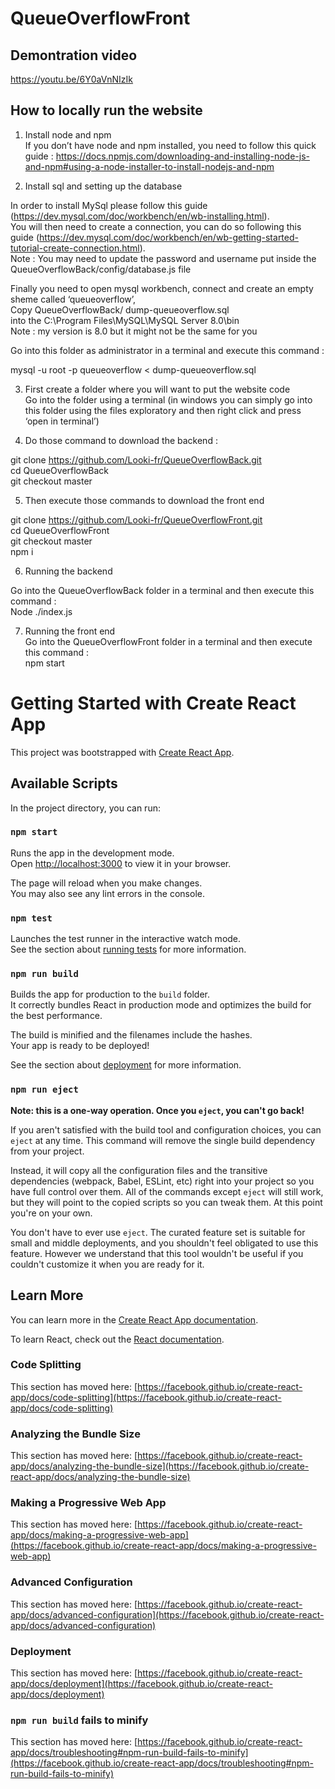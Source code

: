 # QueueOverflowFront

## Demontration video 
https://youtu.be/6Y0aVnNIzIk

## How to locally run the website 

1) Install node and npm \
If you don’t have node and npm installed, you need to follow this quick guide : https://docs.npmjs.com/downloading-and-installing-node-js-and-npm#using-a-node-installer-to-install-nodejs-and-npm 

2) Install sql and setting up the database 
   
  In order to install MySql please follow this guide (https://dev.mysql.com/doc/workbench/en/wb-installing.html). \
  You will then need to create a connection, you can do so following this guide (https://dev.mysql.com/doc/workbench/en/wb-getting-started-tutorial-create-connection.html). \
  Note : You may need to update the password and username put inside the QueueOverflowBack/config/database.js file 

  Finally you need to open mysql workbench, connect and create an empty sheme called ‘queueoverflow’, \
  Copy QueueOverflowBack/ dump-queueoverflow.sql  \
  into the C:\Program Files\MySQL\MySQL Server 8.0\bin \
  Note : my version is 8.0 but it might not be the same for you 

  Go into this folder as administrator in a terminal and execute this command :  

  mysql -u root -p queueoverflow  < dump-queueoverflow.sql 
  
3) First create a folder where you will want to put the website code \
Go into the folder using a terminal (in windows you can simply go into this folder using the files exploratory and then right click and press ‘open in terminal’) 

4) Do those command to download the backend :  

git clone https://github.com/Looki-fr/QueueOverflowBack.git \
cd QueueOverflowBack \
git checkout master 

5) Then execute those commands to download the front end 

git clone https://github.com/Looki-fr/QueueOverflowFront.git \
cd QueueOverflowFront\
git checkout master\
npm i

6) Running the backend 

Go into the QueueOverflowBack folder in a terminal and then execute this command :  \
Node ./index.js 

7) Running the front end \
Go into the QueueOverflowFront folder in a terminal and then execute this command :  \
npm start 




# Getting Started with Create React App

This project was bootstrapped with [Create React App](https://github.com/facebook/create-react-app).

## Available Scripts

In the project directory, you can run:

### `npm start`

Runs the app in the development mode.\
Open [http://localhost:3000](http://localhost:3000) to view it in your browser.

The page will reload when you make changes.\
You may also see any lint errors in the console.

### `npm test`

Launches the test runner in the interactive watch mode.\
See the section about [running tests](https://facebook.github.io/create-react-app/docs/running-tests) for more information.

### `npm run build`

Builds the app for production to the `build` folder.\
It correctly bundles React in production mode and optimizes the build for the best performance.

The build is minified and the filenames include the hashes.\
Your app is ready to be deployed!

See the section about [deployment](https://facebook.github.io/create-react-app/docs/deployment) for more information.

### `npm run eject`

**Note: this is a one-way operation. Once you `eject`, you can't go back!**

If you aren't satisfied with the build tool and configuration choices, you can `eject` at any time. This command will remove the single build dependency from your project.

Instead, it will copy all the configuration files and the transitive dependencies (webpack, Babel, ESLint, etc) right into your project so you have full control over them. All of the commands except `eject` will still work, but they will point to the copied scripts so you can tweak them. At this point you're on your own.

You don't have to ever use `eject`. The curated feature set is suitable for small and middle deployments, and you shouldn't feel obligated to use this feature. However we understand that this tool wouldn't be useful if you couldn't customize it when you are ready for it.

## Learn More

You can learn more in the [Create React App documentation](https://facebook.github.io/create-react-app/docs/getting-started).

To learn React, check out the [React documentation](https://reactjs.org/).

### Code Splitting

This section has moved here: [https://facebook.github.io/create-react-app/docs/code-splitting](https://facebook.github.io/create-react-app/docs/code-splitting)

### Analyzing the Bundle Size

This section has moved here: [https://facebook.github.io/create-react-app/docs/analyzing-the-bundle-size](https://facebook.github.io/create-react-app/docs/analyzing-the-bundle-size)

### Making a Progressive Web App

This section has moved here: [https://facebook.github.io/create-react-app/docs/making-a-progressive-web-app](https://facebook.github.io/create-react-app/docs/making-a-progressive-web-app)

### Advanced Configuration

This section has moved here: [https://facebook.github.io/create-react-app/docs/advanced-configuration](https://facebook.github.io/create-react-app/docs/advanced-configuration)

### Deployment

This section has moved here: [https://facebook.github.io/create-react-app/docs/deployment](https://facebook.github.io/create-react-app/docs/deployment)

### `npm run build` fails to minify

This section has moved here: [https://facebook.github.io/create-react-app/docs/troubleshooting#npm-run-build-fails-to-minify](https://facebook.github.io/create-react-app/docs/troubleshooting#npm-run-build-fails-to-minify)
